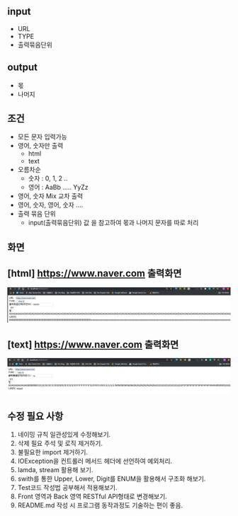 ## input
* URL
* TYPE
* 출력묶음단위

## output
* 몫
* 나머지

## 조건
* 모든 문자 입력가능
* 영어, 숫자만 출력
    * html
    * text
* 오름차순
    * 숫자 : 0, 1, 2 ..
    * 영어 : AaBb ..... YyZz
* 영어, 숫자 Mix 교차 출력
* 영어, 숫자, 영어, 숫자 ....
* 출력 묶음 단위
    * input(출력묶음단위) 값 을 참고하여 몫과 나머지 문자를 따로 처리

## 화면


## [html] https://www.naver.com 출력화면
![html_output](html_output.png)

## [text] https://www.naver.com 출력화면
![text_output](text_outpu.png)    

## 수정 필요 사항  
1. 네이밍 규칙 일관성있게 수정해보기.
2. 삭제 필요 주석 및 로직 제거하기.
3. 불필요한 import 제거하기.  
4. IOException을 컨트롤러 메서드 헤더에 선언하여 예외처리.
5. lamda, stream 활용해 보기.
6. swith를 통한 Upper, Lower, Digit를 ENUM을 활용해서 구조화 해보기.
7. Test코드 작성법 공부해서 적용해보기.
8. Front 영역과 Back 영역 RESTful API형태로 변경해보기.
9. README.md 작성 시 프로그램 동작과정도 기술하는 편이 좋음.
